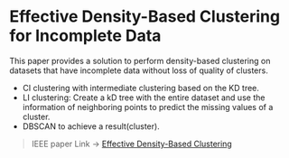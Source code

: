 # Effective Density-Based Clustering for Incomplete Data

This paper provides a solution to perform density-based clustering on datasets that have incomplete data without loss of quality of clusters.

- CI clustering with intermediate clustering based on the KD tree.
- LI clustering: Create a kD tree with the entire dataset and use the information of neighboring points to predict the missing values of a cluster.
- DBSCAN to achieve a result(cluster).

 > IEEE paper Link ->  [Effective Density-Based Clustering](https://ieeexplore.ieee.org/document/9430134)
